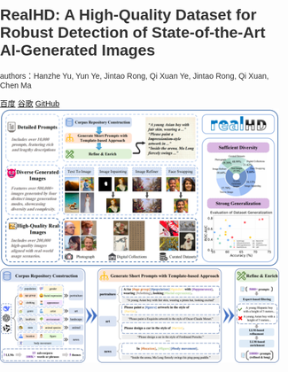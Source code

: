 <!DOCTYPE html>
<html lang="zh-CN">
<head>
 <meta charset="UTF-8">
 <meta name="viewport" content="width=device-width, initial-scale=1.0">
 <title>RealHD 论文展示</title>
 <style>
 body {
 font-family: 'Arial', sans-serif;
 background-image: url('images/1.png'); /* 替换为你的背景图像路径 */
 background-size: cover;
 background-position: center;
 background-attachment: fixed;
 color: #333;
 margin: 0;
 padding: 0;
 display: flex;
 justify-content: center;
 align-items: center;
 min-height: 100vh;
 }

 .container {
 background-color: rgba(255, 255, 255, 0.3); /* 半透明背景，使内容更清晰 */
 padding: 60px;
 border-radius: 12px;
 box-shadow: 0 8px 16px rgba(0, 0, 0, 0.5);
 text-align: center;
 max-width: 800px;
 width: 90%;
 }

 h1 {
 color: #000000;
 margin-bottom: 10px;
 font-size: 2.5em;
 }

 p {
 color: #000000;
 margin-bottom: 30px;
 font-size: 1.2em;
 }

 .btn-container {
 display: flex;
 justify-content: center;
 gap: 20px;
 margin-bottom: 40px;
 }

 .btn {
 display: inline-block;
 padding: 12px 24px;
 border-radius: 6px;
 text-decoration: none;
 font-weight: bold;
 font-size: 1.1em;
 transition: all 0.3s ease;
 box-shadow: 0 2px 4px rgba(0, 0, 0, 0.1);
 }

 .btn:hover {
 transform: translateY(-3px);
 box-shadow: 0 4px 8px rgba(0, 0, 0, 0.2);
 opacity: 0.8;
 }

 .btn-1 {
 background-color: #3498db;
 color: white;
 }

 .btn-2 {
 background-color: #2ecc71;
 color: white;
 }

 .btn-3 {
 background-color: #9b59b6;
 color: white;
 }

 .image-container {
 display: flex; /* 使用Flexbox布局 */
 justify-content: space-around; /* 图像之间的间距 */
 flex-wrap: wrap; /* 允许图像换行 */
 margin-top: 30px;
 }

 .image-container img {
 max-width: 100%;
 height: auto;
 border-radius: 8px;
 box-shadow: 0 4px 8px rgba(0, 0, 0, 0.1);
 margin: 10px; /* 图像之间的间距 */
 }
 </style>
</head>
<body>
 <div class="container">
 <h1>RealHD: A High-Quality Dataset for Robust Detection of State-of-the-Art AI-Generated Images</h1>
 <p>authors：Hanzhe Yu, Yun Ye, Jintao Rong, Qi Xuan Ye, Jintao Rong, Qi Xuan, Chen Ma</p>
 <div class="btn-container">
 <a href="https://www.baidu.com" target="_blank" class="btn btn-1">百度</a>
 <a href="https://www.google.com" target="_blank" class="btn btn-2">谷歌</a>
 <a href="https://www.github.com" target="_blank" class="btn btn-3">GitHub</a>
 </div>
 <div class="image-container">
 <img src="images/2.png" alt="RealHD 论文相关图片1">
 <img src="images/4.png" alt="RealHD 论文相关图片3">
 <!-- 添加更多图像 -->
 </div>
 </div>
</body>
</html>
